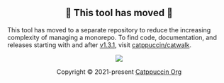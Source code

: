 <h2 align="center">🚧 This tool has moved 🚧</h2>

This tool has moved to a separate repository to reduce the increasing
complexity of managing a monorepo. To find code, documentation, and releases
starting with and after
[v1.3.1](https://github.com/catppuccin/catwalk/releases/tag/v1.3.1), visit
[catppuccin/catwalk](https://github.com/catppuccin/catwalk).

<p align="center">
	<img src="https://raw.githubusercontent.com/catppuccin/catppuccin/main/assets/footers/gray0_ctp_on_line.svg?sanitize=true" />
</p>

<p align="center">
	Copyright &copy; 2021-present <a href="https://github.com/catppuccin" target="_blank">Catppuccin Org</a>
</p>
